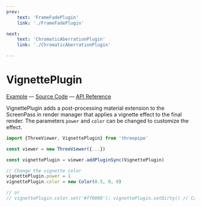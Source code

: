 ```yaml
---
prev: 
    text: 'FrameFadePlugin'
    link: './FrameFadePlugin'

next: 
    text: 'ChromaticAberrationPlugin'
    link: './ChromaticAberrationPlugin'

---
```


# VignettePlugin

[//]: # (todo: image)

[Example](https://threepipe.org/examples/#vignette-plugin/) &mdash;
[Source Code](https://github.com/repalash/threepipe/blob/master/src/plugins/postprocessing/VignettePlugin.ts) &mdash;
[API Reference](https://threepipe.org/docs/classes/VignettePlugin.html)

VignettePlugin adds a post-processing material extension to the ScreenPass in render manager
that applies a vignette effect to the final render. The parameters `power` and `color` can be changed to customize the effect.

```typescript
import {ThreeViewer, VignettePlugin} from 'threepipe'

const viewer = new ThreeViewer({...})

const vignettePlugin = viewer.addPluginSync(VignettePlugin)

// Change the vignette color
vignettePlugin.power = 1
vignettePlugin.color = new Color(0.5, 0, 0)

// or 
// vignettePlugin.color.set('#ff0000'); vignettePlugin.setDirty() // Call setDirty to tell the plugin that color has changed
```
